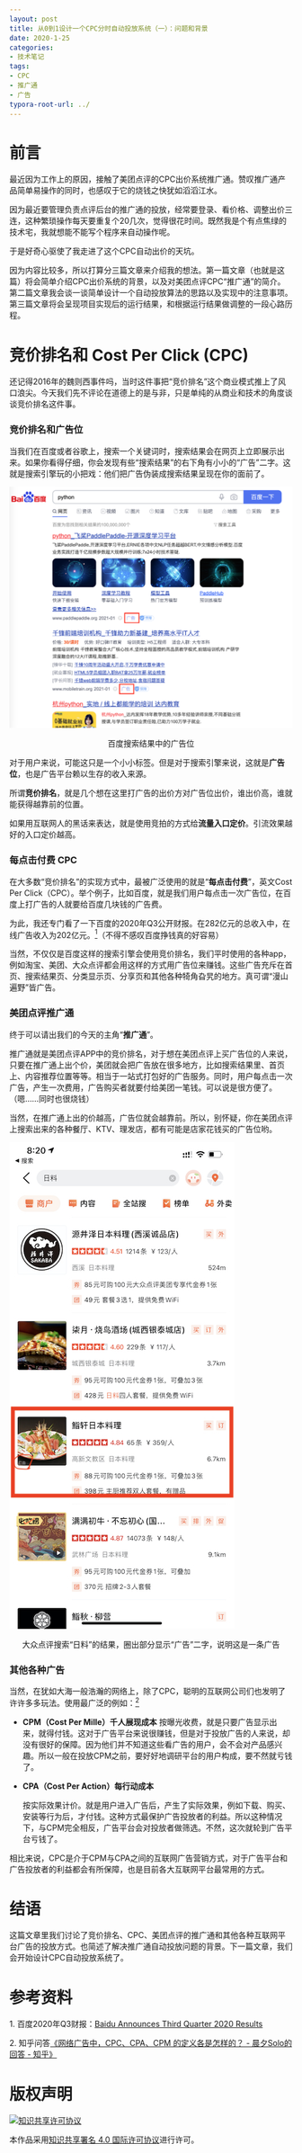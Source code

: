 ```yaml
---
layout: post
title: 从0到1设计一个CPC分时自动投放系统（一）：问题和背景
date: 2020-1-25
categories:
- 技术笔记
tags:
- CPC
- 推广通
- 广告
typora-root-url: ../
---
```


# 前言

最近因为工作上的原因，接触了美团点评的CPC出价系统推广通。赞叹推广通产品简单易操作的同时，也感叹于它的烧钱之快犹如滔滔江水。

因为最近要管理负责点评后台的推广通的投放，经常要登录、看价格、调整出价三连，这种繁琐操作每天要重复个20几次，觉得很花时间。既然我是个有点焦绿的技术宅，我就想能不能写个程序来自动操作呢。

于是好奇心驱使了我走进了这个CPC自动出价的天坑。

因为内容比较多，所以打算分三篇文章来介绍我的想法。第一篇文章（也就是这篇）将会简单介绍CPC出价系统的背景，以及对美团点评CPC“推广通”的简介。第二篇文章我会谈一谈简单设计一个自动投放算法的思路以及实现中的注意事项。第三篇文章将会呈现项目实现后的运行结果，和根据运行结果做调整的一段心路历程。

# 竞价排名和 Cost Per Click (CPC)

还记得2016年的魏则西事件吗，当时这件事把“竞价排名”这个商业模式推上了风口浪尖。今天我们先不评论在道德上的是与非，只是单纯的从商业和技术的角度谈谈竞价排名这件事。

### 竞价排名和广告位

当我们在百度或者谷歌上，搜索一个关键词时，搜索结果会在网页上立即展示出来。如果你看得仔细，你会发现有些“搜索结果”的右下角有小小的“广告”二字。这就是搜索引擎玩的小把戏：他们把广告伪装成搜索结果呈现在你的面前了。

![baidu-ad-pic](/assets/img/post/cpc-1.png)

<center>百度搜索结果中的广告位</center>

对于用户来说，可能这只是一个小小标签。但是对于搜索引擎来说，这就是**广告位**，也是广告平台赖以生存的收入来源。

所谓**竞价排名**，就是几个想在这里打广告的出价方对广告位出价，谁出价高，谁就能获得越靠前的位置。

如果用互联网人的黑话来表达，就是使用竞拍的方式给**流量入口定价**。引流效果越好的入口定价越高。

### 每点击付费 CPC

在大多数“竞价排名”的实现方式中，最被广泛使用的就是“**每点击付费**”，英文Cost Per Click（CPC）。举个例子，比如百度，就是我们用户每点击一次广告位，在百度上打广告的人就要给百度几块钱的广告费。

为此，我还专门看了一下百度的2020年Q3公开财报。在282亿元的总收入中，在线广告收入为202亿元。[<sup>1</sup>](#ref1)（不得不感叹百度挣钱真的好容易）

当然，不仅仅是百度这样的搜索引擎会使用竞价排名，我们平时使用的各种app，例如淘宝、美团、大众点评都会用这样的方式用广告位来赚钱。这些广告充斥在首页、搜索结果页、分类显示页、分享页和其他各种犄角旮旯的地方。真可谓“漫山遍野”皆广告。

### 美团点评推广通

终于可以请出我们的今天的主角“**推广通**”。

推广通就是美团点评APP中的竞价排名，对于想在美团点评上买广告位的人来说，只要在推广通上出个价，美团就会把广告放在很多地方，比如搜索结果里、首页上、内容推荐位置等等。相当于一站式打包好的广告服务。同时，用户每点击一次广告，产生一次费用，广告购买者就要付给美团一笔钱。可以说是很方便了。（嗯……同时也很烧钱）

当然，在推广通上出的价越高，广告位就会越靠前。所以，别怀疑，你在美团点评上搜索出来的各种餐厅、KTV、理发店，都有可能是店家花钱买的广告位哟。

![dianping-ad](/assets/img/post/cpc-2.jpeg)

<center>大众点评搜索“日料”的结果，圈出部分显示“广告”二字，说明这是一条广告</center>

### 其他各种广告

当然，在犹如大海一般浩瀚的网络上，除了CPC，聪明的互联网公司们也发明了许许多多玩法。使用最广泛的例如：[<sup>2</sup>](#ref2)

* **CPM（Cost Per Mille）千人展现成本**
  按曝光收费，就是只要广告显示出来，就得付钱。这对于广告平台来说很赚钱，但是对于投放广告的人来说，却没有很好的保障。因为他们并不知道这些看广告的用户，会不会对产品感兴趣。所以一般在投放CPM之前，要好好地调研平台的用户构成，要不然就亏钱了。
  
* **CPA（Cost Per Action）每行动成本**

  按实际效果计价。就是用户进入广告后，产生了实际效果，例如下载、购买、安装等行为后，才付钱。这种方式最保护广告投放者的利益。所以这种情况下，与CPM完全相反，广告平台会对投放者做筛选。不然，这次就轮到广告平台亏钱了。

相比来说，CPC是介于CPM与CPA之间的互联网广告营销方式，对于广告平台和广告投放者的利益都会有所保障，也是目前各大互联网平台最常用的方式。

# 结语

这篇文章里我们讨论了竞价排名、CPC、美团点评的推广通和其他各种互联网平台广告的投放方式。也简述了解决推广通自动投放问题的背景。下一篇文章，我们会开始设计CPC自动投放系统了。

# 参考资料

<span id = "ref1">1. 百度2020年Q3财报：[Baidu Announces Third Quarter 2020 Results](https://ir.baidu.com/static-files/4a7fcbd5-77c0-42d3-9d21-2ecae7e574a4)</span>

<span id = "ref2">2. 知乎问答[《网络广告中，CPC、CPA、CPM 的定义各是怎样的？ - 晨夕Solo的回答 - 知乎》](https://www.zhihu.com/question/20416888/answer/117291946)</span>



# 版权声明 

<a rel="license" href="http://creativecommons.org/licenses/by/4.0/"><img alt="知识共享许可协议" style="border-width:0" src="https://i.creativecommons.org/l/by/4.0/88x31.png" /></a>

本作品采用[知识共享署名 4.0 国际许可协议](http://creativecommons.org/licenses/by/4.0/)进行许可。


